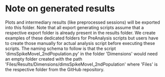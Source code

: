 # Note on generated results
Plots and intermediary results (like preprocessed sessions) will be exported into this folder. Note that all export generating scripts assume that a respective export folder is already present in the results folder. We create examples of these dedicated folders for PreAnalysis scripts but users have to create those manually for actual analysis script before executing these scripts. The naming schema to follow is that the script 'dimsSpikeMoveI_2ndPopulation.py' in the folder 'Dimensions' would need an empty folder created with the path 'Files/Results/Dimensions/dimsSpikeMoveI_2ndPopulation' where 'Files' is the respective folder from the GitHub repository.